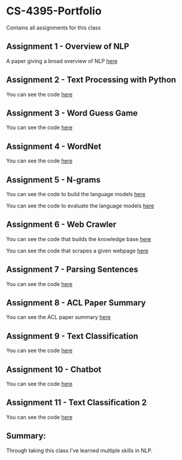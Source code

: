# CS-4395-Portfolio
 Contains all assignments for this class

## Assignment 1 - Overview of NLP

A paper giving a broad overview of NLP [here](Assignment%201%20-%20Overview%20of%20NLP/Overview%20of%20NLP.pdf)

## Assignment 2 - Text Processing with Python

You can see the code [here](Assignment%202%20-%20Text%20Processing%20with%20Python/Text%20Processing_bvf180000.py)

## Assignment 3 - Word Guess Game

You can see the code [here](Assignment%203%20-%20Word%20Guess%20Game/Word%20Guess%20Game.py)


## Assignment 4 - WordNet

You can see the code [here](Assignment%204%20-%20WordNet/WordNet.ipynb)


## Assignment 5 - N-grams
You can see the code to build the language models [here](Assignment%205%20-%20N-grams/BuildLanguageModels.py)

You can see the code to evaluate the language models [here](Assignment%205%20-%20N-grams/EvaluateLanguageModels.py)


## Assignment 6 - Web Crawler
You can see the code that builds the knowledge base [here](Assignment%206%20-%20Web%20Crawler/BuildKB.py)

You can see the code that scrapes a given webpage [here](Assignment%206%20-%20Web%20Crawler/ScrapeWebpage.py)

## Assignment 7 - Parsing Sentences
You can see the code [here]()


## Assignment 8 - ACL Paper Summary
You can see the ACL paper summary [here](Assignment%208%20-%20ACL%20Paper%20Summary/ACL%20Paper%20Summary.pdf)


## Assignment 9 - Text Classification
You can see the code [here](Assignment%209%20-%20Text%20Classification/TextClassification1.ipynb)


## Assignment 10 - Chatbot
You can see the code [here](Assignment%2010%20-%20Chatbot/PokerChatbot.py)


## Assignment 11 - Text Classification 2
You can see the code [here](Assignment%2011%20-%20Text%20Classification%202/Text%20Classification%202.ipynb)



## Summary:
Through taking this class I've learned multiple skills in NLP. 

